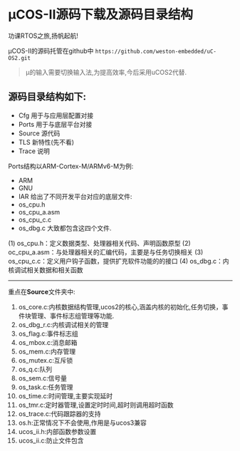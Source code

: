 # μCOS-II源码下载及源码目录结构

功课RTOS之旅,扬帆起航!

μCOS-II的源码托管在github中
`https://github.com/weston-embedded/uC-OS2.git`

>μ的输入需要切换输入法,为提高效率,今后采用uCOS2代替.

## 源码目录结构如下:

* Cfg 用于与应用层配置对接
* Ports 用于与底层平台对接
* Source 源代码
* TLS 新特性(先不看)
* Trace 说明

Ports结构以ARM-Cortex-M/ARMv6-M为例:
* ARM 
* GNU
* IAR
给出了不同开发平台对应的底层文件:
* os_cpu.h
* os_cpu_a.asm
* os_cpu_c.c
* os_dbg.c
大致都包含这四个文件.

(1) os_cpu.h：定义数据类型、处理器相关代码、声明函数原型
(2) oc_cpu_a.asm：与处理器相关的汇编代码，主要是与任务切换相关
(3) os_cpu_c.c：定义用户钩子函数，提供扩充软件功能的的接口
(4) os_dbg.c：内核调试相关数据和相关函数

---

重点在**Source**文件夹中:
1. os_core.c:内核数据结构管理,ucos2的核心,涵盖内核的初始化,任务切换，事件块管理、事件标志组管理等功能.
2. os_dbg_r.c:内核调试相关的管理
3. os_flag.c:事件标志组
4. os_mbox.c:消息邮箱
5. os_mem.c:内存管理
6. os_mutex.c:互斥锁
7. os_q.c:队列
8. os_sem.c:信号量
9. os_task.c:任务管理
10. os_time.c:时间管理,主要实现延时
11. os_tmr.c:定时器管理,设置定时时间,超时则调用超时函数
12. os_trace.c:代码跟踪器的支持
13. os.h:正常情况下不会使用,作用是与ucos3兼容
14. ucos_ii.h:内部函数参数设置
15. ucos_ii.c:防止文件包含